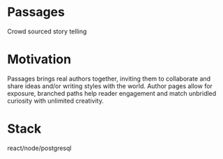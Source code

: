 # Passages
Crowd sourced story telling
# Motivation
Passages brings real authors together, inviting them to collaborate and share ideas and/or writing styles with the world. Author pages allow for exposure, branched paths help reader engagement and match unbridled curiosity with unlimited creativity.
# Stack
react/node/postgresql
